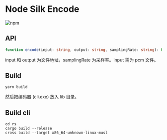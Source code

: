# Node Silk Encode

[![npm](https://img.shields.io/npm/v/node-silk-encode?style=flat-square)](https://www.npmjs.com/package/node-silk-encode)

## API
```ts
function encode(input: string, output: string, samplingRate: string): Promise<void>
```

input 和 output 为文件地址，samplingRate 为采样率。input 需为 pcm 文件。 

## Build

```
yarn build
```
然后把编码器 (cli.exe) 放入 lib 目录。

## Build cli
```
cd rs
cargo build --release
cross build --target x86_64-unknown-linux-musl
```

